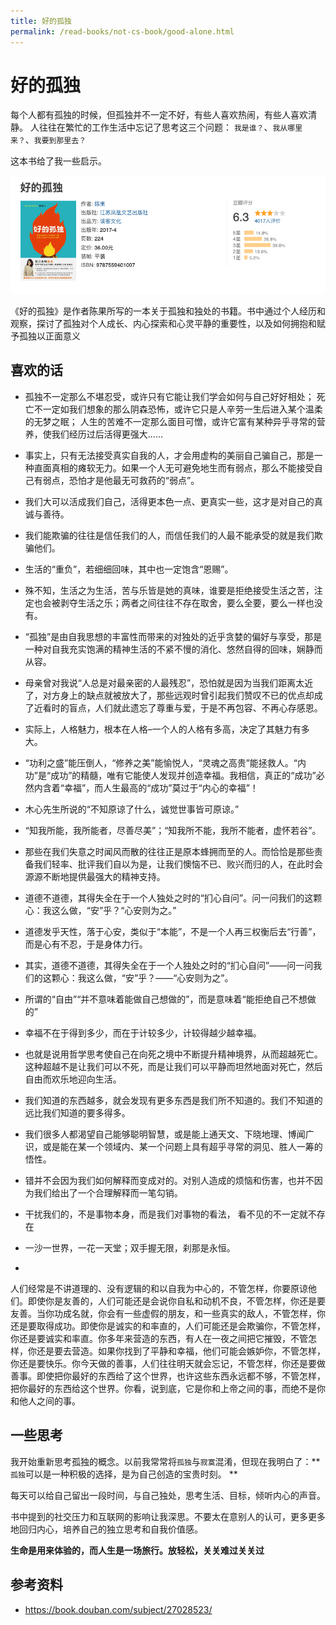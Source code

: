```yaml
---
title: 好的孤独
permalink: /read-books/not-cs-book/good-alone.html
---
```


# 好的孤独

每个人都有孤独的时候，但孤独并不一定不好，有些人喜欢热闹，有些人喜欢清静。
人往往在繁忙的工作生活中忘记了思考这三个问题：
`我是谁？`、`我从哪里来？`、`我要到那里去？`

这本书给了我一些启示。

![](./images/good-alone.png)

《好的孤独》是作者陈果所写的一本关于孤独和独处的书籍。书中通过个人经历和观察，探讨了孤独对个人成长、内心探索和心灵平静的重要性，以及如何拥抱和赋予孤独以正面意义

## 喜欢的话

- 孤独不一定那么不堪忍受，或许只有它能让我们学会如何与自己好好相处；
  死亡不一定如我们想象的那么阴森恐怖，或许它只是人辛劳一生后进入某个温柔的无梦之眠；
  人生的苦难不一定那么面目可憎，或许它富有某种异乎寻常的营养，使我们经历过后活得更强大……

- 事实上，只有无法接受真实自我的人，才会用虚构的美丽自己骗自己，那是一种直面真相的瘫软无力。如果一个人无可避免地生而有弱点，那么不能接受自己有弱点，恐怕才是他最无可救药的“弱点”。

- 我们大可以活成我们自己，活得更本色一点、更真实一些，这才是对自己的真诚与善待。
- 我们能欺骗的往往是信任我们的人，而信任我们的人最不能承受的就是我们欺骗他们。
- 生活的“重负”，若细细回味，其中也一定饱含“恩赐”。
- 殊不知，生活之为生活，苦与乐皆是她的真味，谁要是拒绝接受生活之苦，注定也会被剥夺生活之乐；两者之间往往不存在取舍，要么全要，要么一样也没有。
- “孤独”是由自我思想的丰富性而带来的对独处的近乎贪婪的偏好与享受，那是一种对自我充实饱满的精神生活的不紧不慢的消化、悠然自得的回味，娴静而从容。
- 母亲曾对我说“人总是对最亲密的人最残忍”，恐怕就是因为当我们距离太近了，对方身上的缺点就被放大了，那些远观时曾引起我们赞叹不已的优点却成了近看时的盲点，人们就此遗忘了尊重与爱，于是不再包容、不再心存感恩。
- 实际上，人格魅力，根本在人格–一个人的人格有多高，决定了其魅力有多大。
- “功利之盛”能压倒人，“修养之美”能愉悦人，“灵魂之高贵”能拯救人。“内功”是“成功”的精髓，唯有它能使人发现并创造幸福。我相信，真正的“成功”必然内含着“幸福”，而人生最高的“成功”莫过于“内心的幸福”！
- 木心先生所说的“不知原谅了什么，诚觉世事皆可原谅。”
- “知我所能，我所能者，尽善尽美”；“知我所不能，我所不能者，虚怀若谷”。
- 那些在我们失意之时闻风而散的往往正是原本蜂拥而至的人。而恰恰是那些责备我们轻率、批评我们自以为是，让我们懊恼不已、败兴而归的人，在此时会源源不断地提供最强大的精神支持。
- 道德不道德，其得失全在于一个人独处之时的“扪心自问”。问一问我们的这颗心：我这么做，“安”乎？“心安则为之。”
- 道德发乎天性，落于心安，类似于“本能”，不是一个人再三权衡后去“行善”，而是心有不忍，于是身体力行。
- 其实，道德不道德，其得失全在于一个人独处之时的“扪心自问”——问一问我们的这颗心：我这么做，“安”乎？——“心安则为之”。
- 所谓的“自由”“并不意味着能做自己想做的”，而是意味着“能拒绝自己不想做的”
- 幸福不在于得到多少，而在于计较多少，计较得越少越幸福。
- 也就是说用哲学思考使自己在向死之境中不断提升精神境界，从而超越死亡。这种超越不是让我们可以不死，而是让我们可以平静而坦然地面对死亡，然后自由而欢乐地迎向生活。
- 我们知道的东西越多，就会发现有更多东西是我们所不知道的。我们不知道的远比我们知道的要多得多。
- 我们很多人都渴望自己能够聪明智慧，或是能上通天文、下晓地理、博闻广识，或是能在某一个领域内、某一个问题上具有超乎寻常的洞见、胜人一筹的悟性。
- 错并不会因为我们如何解释而变成对的。对别人造成的烦恼和伤害，也并不因为我们给出了一个合理解释而一笔勾销。
- 干扰我们的，不是事物本身，而是我们对事物的看法， 看不见的不一定就不存在

- 一沙一世界，一花一天堂；双手握无限，刹那是永恒。

-

人们经常是不讲道理的、没有逻辑的和以自我为中心的，不管怎样，你要原谅他们。即使你是友善的，人们可能还是会说你自私和动机不良，不管怎样，你还是要友善。当你功成名就，你会有一些虚假的朋友，和一些真实的敌人，不管怎样，你还是要取得成功。即使你是诚实的和率直的，人们可能还是会欺骗你，不管怎样，你还是要诚实和率直。你多年来营造的东西，有人在一夜之间把它摧毁，不管怎样，你还是要去营造。如果你找到了平静和幸福，他们可能会嫉妒你，不管怎样，你还是要快乐。你今天做的善事，人们往往明天就会忘记，不管怎样，你还是要做善事。即使把你最好的东西给了这个世界，也许这些东西永远都不够，不管怎样，把你最好的东西给这个世界。你看，说到底，它是你和上帝之间的事，而绝不是你和他人之间的事。

## 一些思考

我开始重新思考孤独的概念。以前我常常将`孤独`与`寂寞`混淆，但现在我明白了：**`孤独`可以是一种积极的选择，是为自己创造的宝贵时刻。
**

每天可以给自己留出一段时间，与自己独处，思考生活、目标，倾听内心的声音。

书中提到的社交压力和互联网的影响让我深思。不要太在意别人的认可，更多更多地回归内心，培养自己的独立思考和自我价值感。

**生命是用来体验的，而人生是一场旅行。放轻松，关关难过关关过**

## 参考资料

- <https://book.douban.com/subject/27028523/>

